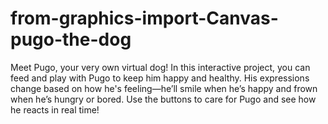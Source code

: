 # from-graphics-import-Canvas-pugo-the-dog
Meet Pugo, your very own virtual dog! In this interactive project, you can feed and play with Pugo to keep him happy and healthy. His expressions change based on how he's feeling—he’ll smile when he’s happy and frown when he’s hungry or bored. Use the buttons to care for Pugo and see how he reacts in real time!
